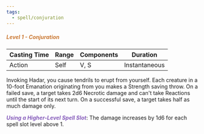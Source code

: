 ```yaml
---
tags:
  - spell/conjuration
---
```

##### <span style="color:rgb(203, 123, 55)">*Level 1 - Conjuration*</span>

| Casting Time | **Range** | Components | Duration      |
| ------------ | --------- | ---------- | ------------- |
| Action       | Self      | V, S       | Instantaneous |
Invoking Hadar, you cause tendrils to erupt from yourself. Each creature in a 10-foot Emanation originating from you makes a Strength saving throw. On a failed save, a target takes 2d6 Necrotic damage and can't take Reactions until the start of its next turn. On a successful save, a target takes half as much damage only.  

**<span style="color:rgb(134, 93, 187)">_Using a Higher-Level Spell Slot_</span>**: The damage increases by 1d6 for each spell slot level above 1.
